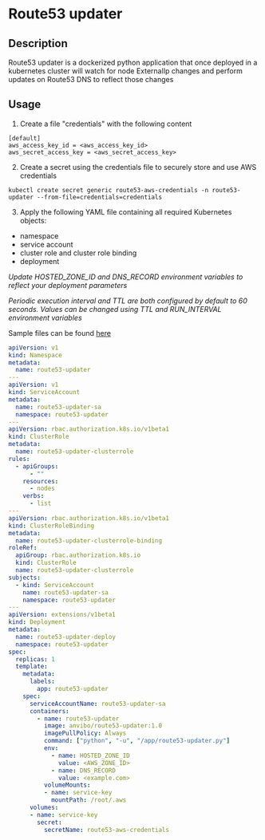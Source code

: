 # Route53 updater

## Description
Route53 updater is a dockerized python application that once deployed in a kubernetes cluster will watch for node ExternalIp changes and perform updates on Route53 DNS to reflect those changes

## Usage
1. Create a file "credentials" with the following content
```
[default]
aws_access_key_id = <aws_access_key_id>
aws_secret_access_key = <aws_secret_access_key>
```
2. Create a secret using the credentials file to securely store and use AWS credentials
```
kubectl create secret generic route53-aws-credentials -n route53-updater --from-file=credentials=credentials
```

3. Apply the following YAML file containing all required Kubernetes objects:
- namespace
- service account
- cluster role and cluster role binding
- deployment 

*Update HOSTED_ZONE_ID and DNS_RECORD environment variables to reflect your deployment parameters*

*Periodic execution interval and TTL are both configured by default to 60 seconds. Values can be changed using TTL and RUN_INTERVAL environment variables*

Sample files can be found [here](https://github.com/anvibo/route53-updater/tree/master/examples)

```yaml
apiVersion: v1
kind: Namespace
metadata:
  name: route53-updater
---
apiVersion: v1
kind: ServiceAccount
metadata:
  name: route53-updater-sa
  namespace: route53-updater
---
apiVersion: rbac.authorization.k8s.io/v1beta1
kind: ClusterRole
metadata:
  name: route53-updater-clusterrole
rules:
  - apiGroups:
      - ""
    resources:
      - nodes
    verbs:
      - list
---
apiVersion: rbac.authorization.k8s.io/v1beta1
kind: ClusterRoleBinding
metadata:
  name: route53-updater-clusterrole-binding
roleRef:
  apiGroup: rbac.authorization.k8s.io
  kind: ClusterRole
  name: route53-updater-clusterrole
subjects:
  - kind: ServiceAccount
    name: route53-updater-sa
    namespace: route53-updater
---
apiVersion: extensions/v1beta1
kind: Deployment
metadata:
  name: route53-updater-deploy
  namespace: route53-updater
spec:
  replicas: 1
  template:
    metadata:
      labels:
        app: route53-updater
    spec:
      serviceAccountName: route53-updater-sa
      containers:
        - name: route53-updater
          image: anvibo/route53-updater:1.0
          imagePullPolicy: Always
          command: ["python", "-u", "/app/route53-updater.py"]
          env:
            - name: HOSTED_ZONE_ID
              value: <AWS_ZONE_ID>
            - name: DNS_RECORD
              value: <example.com>
          volumeMounts:
          - name: service-key
            mountPath: /root/.aws
      volumes:
      - name: service-key
        secret:
          secretName: route53-aws-credentials
```

